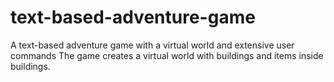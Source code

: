 # text-based-adventure-game
A text-based adventure game with a virtual world and extensive user commands
The game creates a virtual world with buildings and items inside buildings.
